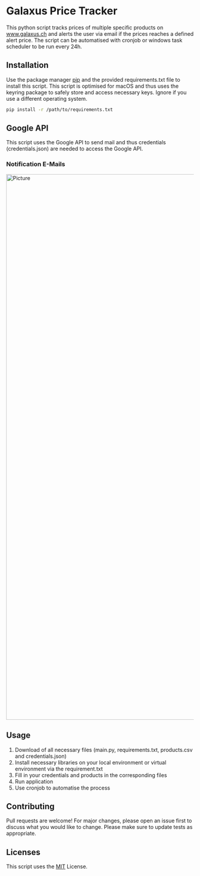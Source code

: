 # Galaxus Price Tracker

This python script tracks prices of multiple specific products on www.galaxus.ch and alerts the user via email if the prices reaches a defined alert price. The script can be automatised with cronjob or windows task scheduler to be run every 24h.

## Installation

Use the package manager [pip](https://pip.pypa.io/en/stable/) and the provided requirements.txt file to install this script. This script is optimised for macOS and thus uses the keyring package to safely store and access necessary keys. Ignore if you use a different operating system.

```bash
pip install -r /path/to/requirements.txt
`````

## Google API
This script uses the Google API to send mail and thus credentials (credentials.json) are needed to access the Google API.

### Notification E-Mails

<img width="1464" alt="Picture" src="https://github.com/fabiothon/Galaxus_Price_Tracker/blob/7e415fb3cad11c7d2c5c7b600e3d0563bf7111a7/picture_1.png">

## Usage

1. Download of all necessary files (main.py, requirements.txt, products.csv and credentials.json)
2. Install necessary libraries on your local environment or virtual environment via the requirement.txt
3. Fill in your credentials and products in the corresponding files
4. Run application
5. Use cronjob to automatise the process

## Contributing

Pull requests are welcome! For major changes, please open an issue first
to discuss what you would like to change.
Please make sure to update tests as appropriate.

## Licenses
This script uses the [MIT](https://choosealicense.com/licenses/mit/) License.